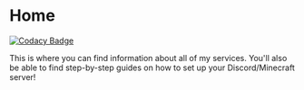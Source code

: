 # Home

[![Codacy Badge](https://app.codacy.com/project/badge/Grade/4a75da6b2aa24695b6374b8614df04ea)](https://www.codacy.com/gh/srnyx/wiki/dashboard?utm_source=github.com&amp;utm_medium=referral&amp;utm_content=srnyx/wiki&amp;utm_campaign=Badge_Grade)

This is where you can find information about all of my services. You'll also be able to find step-by-step guides on how to set up your Discord/Minecraft server!
